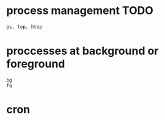 # process management TODO

	ps, top, htop


# proccesses at background or foreground

	bg
    fg
	

# cron



